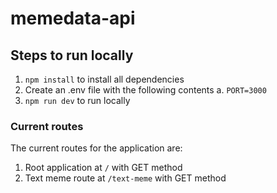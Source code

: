 # memedata-api

## Steps to run locally
1. `npm install` to install all dependencies
2. Create an .env file with the following contents
	a. `PORT=3000`
3. `npm run dev` to run locally

### Current routes
The current routes for the application are:

 1. Root application at `/` with GET method
 2. Text meme route at `/text-meme` with GET method
